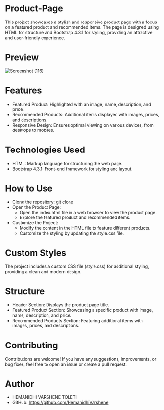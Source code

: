 # Product-Page
This project showcases a stylish and responsive product page with a focus on a featured product and recommended items. The page is designed using HTML for structure and Bootstrap 4.3.1 for styling, providing an attractive and user-friendly experience.
# Preview
![Screenshot (116)](https://github.com/HemanidhiVarshene/Product-Page/assets/140968265/41001cb3-182a-433b-a33b-b07b489c9789)
# Features
* Featured Product: Highlighted with an image, name, description, and price.
* Recommended Products: Additional items displayed with images, prices, and descriptions.
* Responsive Design: Ensures optimal viewing on various devices, from desktops to mobiles.
# Technologies Used
* HTML: Markup language for structuring the web page.
* Bootstrap 4.3.1: Front-end framework for styling and layout.
# How to Use
* Clone the repository:
    git clone 
* Open the Product Page:
    * Open the index.html file in a web browser to view the product page.
    * Explore the featured product and recommended items.
* Customize the Project:
    * Modify the content in the HTML file to feature different products.
    * Customize the styling by updating the style.css file.
# Custom Styles
The project includes a custom CSS file (style.css) for additional styling, providing a clean and modern design.
# Structure
* Header Section: Displays the product page title.
* Featured Product Section: Showcasing a specific product with image, name, description, and price.
* Recommended Products Section: Featuring additional items with images, prices, and descriptions.
# Contributing
Contributions are welcome! If you have any suggestions, improvements, or bug fixes, feel free to open an issue or create a pull request.
# Author
  * HEMANIDHI VARSHENE TOLETI
  * GitHub: https://github.com/HemanidhiVarshene
